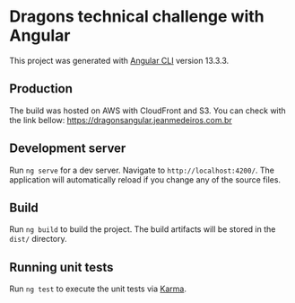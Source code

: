 # Dragons technical challenge with Angular

This project was generated with [Angular CLI](https://github.com/angular/angular-cli) version 13.3.3.

## Production

The build was hosted on AWS with CloudFront and S3. You can check with the link bellow:
https://dragonsangular.jeanmedeiros.com.br

## Development server

Run `ng serve` for a dev server. Navigate to `http://localhost:4200/`. The application will automatically reload if you change any of the source files.

## Build

Run `ng build` to build the project. The build artifacts will be stored in the `dist/` directory.

## Running unit tests

Run `ng test` to execute the unit tests via [Karma](https://karma-runner.github.io).
